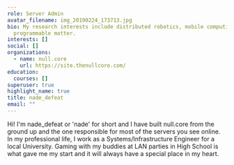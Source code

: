 ```yaml
---
role: Server Admin
avatar_filename: img_20190224_173713.jpg
bio: My research interests include distributed robotics, mobile computing and
  programmable matter.
interests: []
social: []
organizations:
  - name: null.core
    url: https://site.thenullcore.com/
education:
  courses: []
superuser: true
highlight_name: true
title: nade_defeat
email: ""
---
```

Hi! I'm nade_defeat or 'nade' for short and I have built null.core from the ground up and the one responsible for most of the servers you see online. In my professional life, I work as a Systems/Infrastructure Engineer for a local University. Gaming with my buddies at LAN parties in High School is what gave me my start and it will always have a special place in my heart.